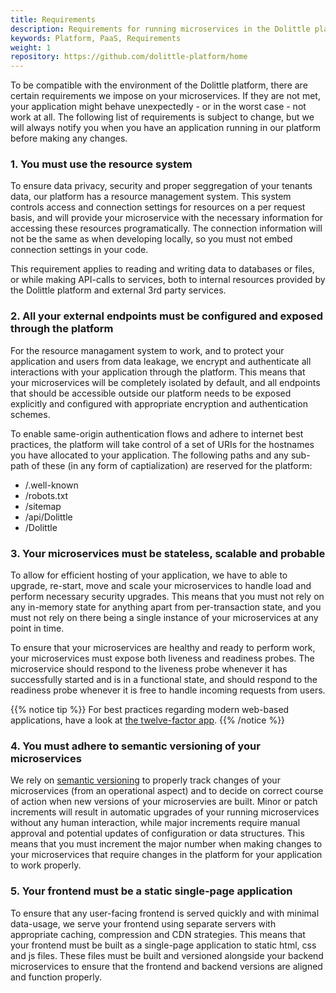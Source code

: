 ```yaml
---
title: Requirements
description: Requirements for running microservices in the Dolittle platform
keywords: Platform, PaaS, Requirements
weight: 1
repository: https://github.com/dolittle-platform/home
---
```


To be compatible with the environment of the Dolittle platform, there are certain requirements we impose on your microservices.
If they are not met, your application might behave unexpectedly - or in the worst case - not work at all.
The following list of requirements is subject to change, but we will always notify you when you have an application running in our platform before making any changes.

### 1. You must use the resource system
To ensure data privacy, security and proper seggregation of your tenants data, our platform has a resource management system.
This system controls access and connection settings for resources on a per request basis, and will provide your microservice with the necessary information for accessing these resources programatically.
The connection information will not be the same as when developing locally, so you must not embed connection settings in your code.

This requirement applies to reading and writing data to databases or files, or while making API-calls to services, both to internal resources provided by the Dolittle platform and external 3rd party services.

### 2. All your external endpoints must be configured and exposed through the platform
For the resource managament system to work, and to protect your application and users from data leakage, we encrypt and authenticate all interactions with your application through the platform.
This means that your microservices will be completely isolated by default, and all endpoints that should be accessible outside our platform needs to be exposed explicitly and configured with appropriate encryption and authentication schemes.

To enable same-origin authentication flows and adhere to internet best practices, the platform will take control of a set of URIs for the hostnames you have allocated to your application. The following paths and any sub-path of these (in any form of captialization) are reserved for the platform:

- /.well-known
- /robots.txt
- /sitemap
- /api/Dolittle
- /Dolittle

### 3. Your microservices must be stateless, scalable and probable
To allow for efficient hosting of your application, we have to able to upgrade, re-start, move and scale your microservices to handle load and perform necessary security upgrades.
This means that you must not rely on any in-memory state for anything apart from per-transaction state, and you must not rely on there being a single instance of your microservices at any point in time.

To ensure that your microservices are healthy and ready to perform work, your microservices must expose both liveness and readiness probes.
The microservice should respond to the liveness probe whenever it has successfully started and is in a functional state, and should respond to the readiness probe whenever it is free to handle incoming requests from users.

{{% notice tip %}}
For best practices regarding modern web-based applications, have a look at [the twelve-factor app](https://12factor.net).
{{% /notice %}}

### 4. You must adhere to semantic versioning of your microservices
We rely on [semantic versioning](https://semver.org) to properly track changes of your microservices (from an operational aspect) and to decide on correct course of action when new versions of your microservies are built.
Minor or patch increments will result in automatic upgrades of your running microservices without any human interaction, while major increments require manual approval and potential updates of configuration or data structures.
This means that you must increment the major number when making changes to your microservices that require changes in the platform for your application to work properly.

### 5. Your frontend must be a static single-page application
To ensure that any user-facing frontend is served quickly and with minimal data-usage, we serve your frontend using separate servers with appropriate caching, compression and CDN strategies.
This means that your frontend must be built as a single-page application to static html, css and js files.
These files must be built and versioned alongside your backend microservices to ensure that the frontend and backend versions are aligned and function properly.